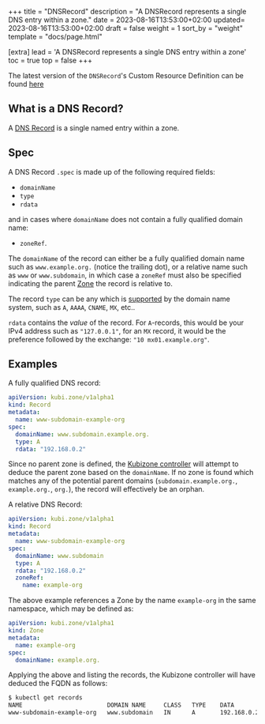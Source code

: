 +++
title = "DNSRecord"
description = "A DNSRecord represents a single DNS entry within a zone."
date = 2023-08-16T13:53:00+02:00
updated= 2023-08-16T13:53:00+02:00
draft = false
weight = 1
sort_by = "weight"
template = "docs/page.html"

[extra]
lead = 'A DNSRecord represents a single DNS entry within a zone'
toc = true
top = false
+++

The latest version of the `DNSRecord`'s Custom Resource Definition can be found [here](https://github.com/MathiasPius/kubizone/blob/main/crds/kubi.zone/v1alpha1/Record.yaml)

## What is a DNS Record?
A [DNS Record](https://en.wikipedia.org/wiki/Domain_Name_System#Resource_records) is a single named entry within a zone.

## Spec
A DNS Record `.spec` is made up of the following required fields:

* `domainName`
* `type`
* `rdata`

and in cases where `domainName` does not contain a fully qualified domain name:

* `zoneRef`.

The `domainName` of the record can either be a fully qualified domain name such as `www.example.org.` (notice the trailing dot),
or a relative name such as `www` or `www.subdomain`, in which case a `zoneRef` must also be specified indicating the parent [Zone](../custom-resources/zone.md)
the record is relative to.

The record `type` can be any which is [supported](https://en.wikipedia.org/wiki/List_of_DNS_record_types) by the domain name system, such as `A`, `AAAA`, `CNAME`, `MX`, etc..

`rdata` contains the *value* of the record. For `A`-records, this would be your IPv4 address such as `"127.0.0.1"`, for an `MX` record,
it would be the preference followed by the exchange: `"10 mx01.example.org"`.

## Examples
A fully qualified DNS record:
```yaml
apiVersion: kubi.zone/v1alpha1
kind: Record
metadata:
  name: www-subdomain-example-org
spec:
  domainName: www.subdomain.example.org.
  type: A
  rdata: "192.168.0.2"
```
Since no parent zone is defined, the [Kubizone controller](../controllers/kubizone.md) will attempt to deduce the parent zone based
on the `domainName`. If no zone is found which matches any of the potential parent domains (`subdomain.example.org.`, `example.org.`, `org.`),
the record will effectively be an orphan.

A relative DNS Record:
```yaml
apiVersion: kubi.zone/v1alpha1
kind: Record
metadata:
  name: www-subdomain-example-org
spec:
  domainName: www.subdomain
  type: A
  rdata: "192.168.0.2"
  zoneRef:
    name: example-org
```
The above example references a Zone by the name `example-org` in the same namespace, which may be defined as:
```yaml
apiVersion: kubi.zone/v1alpha1
kind: Zone
metadata:
  name: example-org
spec:
  domainName: example.org.
```
Applying the above and listing the records, the Kubizone controller will have deduced the FQDN as follows:

```bash
$ kubectl get records
NAME                        DOMAIN NAME     CLASS   TYPE    DATA               FQDN                         PARENT
www-subdomain-example-org   www.subdomain   IN      A       192.168.0.2        www.subdomain.example.org.   example-org.kubizone
```
